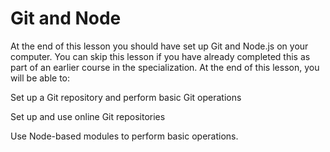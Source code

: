 # Git and Node

At the end of this lesson you should have set up Git and Node.js on your computer. You can skip this lesson if you have already completed this as part of an earlier course in the specialization. At the end of this lesson, you will be able to:

Set up a Git repository and perform basic Git operations

Set up and use online Git repositories

Use Node-based modules to perform basic operations.
